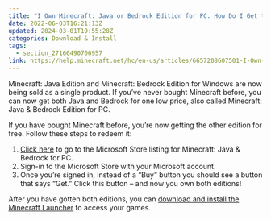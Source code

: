 ```yaml
---
title: "I Own Minecraft: Java or Bedrock Edition for PC. How Do I Get the Other?"
date: 2022-06-03T16:21:13Z
updated: 2024-03-01T19:55:28Z
categories: Download & Install
tags:
  - section_27166490706957
link: https://help.minecraft.net/hc/en-us/articles/6657208607501-I-Own-Minecraft-Java-or-Bedrock-Edition-for-PC-How-Do-I-Get-the-Other
---
```


Minecraft: Java Edition and Minecraft: Bedrock Edition for Windows are now being sold as a single product. If you’ve never bought Minecraft before, you can now get both Java and Bedrock for one low price, also called Minecraft: Java & Bedrock Edition for PC.

If you have bought Minecraft before, you’re now getting the other edition for free. Follow these steps to redeem it:

1.  [Click here](https://aka.ms/JavaBedrockEdition) to go to the Microsoft Store listing for Minecraft: Java & Bedrock for PC.
2.  Sign-in to the Microsoft Store with your Microsoft account.
3.  Once you’re signed in, instead of a “Buy” button you should see a button that says “Get.” Click this button – and now you own both editions!

After you have gotten both editions, you can [download and install the Minecraft Launcher](../Minecraft-Launcher-Support/How-to-Download-and-Install-the-Minecraft-Launcher.md) to access your games.
